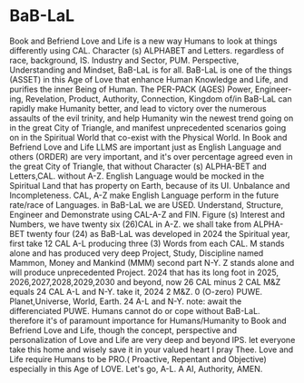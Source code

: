 # BaB-LaL
Book and Befriend Love and Life is a new way Humans to look at things differently using CAL.  Character (s) ALPHABET and Letters. regardless of race, background, IS. Industry and Sector, PUM. Perspective, Understanding and Mindset, BaB-LaL is for all.
BaB-LaL is one of the things (ASSET) in this Age of Love that enhance Human Knowledge and Life,  and purifies the inner Being of Human. The PER-PACK (AGES) Power, Engineer-ing, Revelation, Product, Authority, Connection, Kingdom of/in BaB-LaL can rapidly make Humanity better, and lead to victory over the numerous assaults of the evil trinity, and help Humanity win the newest trend going on in the great City of Triangle, and manifest unprecedented scenarios going on in the Spiritual World that co-exist with the Physical World.
In Book and Befriend Love and Life LLMS are important just as English Language and others (ORDER) are very important, and it's over percentage agreed even in the great City of Triangle, that without Character (s) ALPHA-BET and Letters,CAL. without A-Z. English Language would be mocked in the Spiritual Land that has property on Earth, because of its UI. Unbalance and Incompleteness. CAL, A-Z make English Language perform in the future rate/race of Languages. in BaB-LaL we are USED. Understand, Structure, Engineer and Demonstrate using CAL-A-Z and FIN. Figure (s) Interest and Numbers, we have twenty six (26)CAL in A-Z. we shall take from ALPHA-BET twenty four (24) as BaB-LaL was developed in 2024 the Spiritual year, first take 12 CAL A-L producing three (3) Words from each CAL. M stands alone and has produced very deep Project, Study, Discipline named Mammon, Money and Mankind (MMM) second part N-Y. Z stands alone and will produce unprecedented Project. 2024 that has its long foot in 2025, 2026,2027,2028,2029,2030 and beyond, now 26 CAL minus 2 CAL M&Z equals 24 CAL A-L and N-Y. take it, 2024 2 M&Z. 0 (O-zero) PUWE. Planet,Universe, World, Earth. 24 A-L and N-Y. note: await the differenciated PUWE. Humans cannot do or cope without BaB-LaL. therefore it's of paramount importance for Humans/Humanity to Book and Befriend Love and Life, though the concept, perspective and personalization of Love and Life are very deep and beyond IPS. let everyone take this home and wisely save it in your valued heart I pray Thee. Love and Life require Humans to be PRO.( Proactive, Repentant and Objective) especially in this Age of LOVE.
Let's go, A-L. 
     A
AI, Authority, AMEN.
